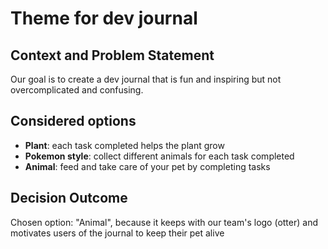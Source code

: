 # Theme for dev journal 
## Context and Problem Statement 
Our goal is to create a dev journal that is fun and inspiring but not overcomplicated and confusing. 
## Considered options 
* **Plant**: each task completed helps the plant grow
* **Pokemon style**: collect different animals for each task completed
* **Animal**: feed and take care of your pet by completing tasks 
## Decision Outcome 
Chosen option: "Animal", because it keeps with our team's logo (otter) and motivates users of the journal to keep their pet alive 

